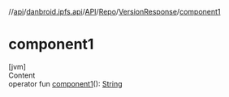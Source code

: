//[api](../../../../index.md)/[danbroid.ipfs.api](../../../index.md)/[API](../../index.md)/[Repo](../index.md)/[VersionResponse](index.md)/[component1](component1.md)



# component1  
[jvm]  
Content  
operator fun [component1](component1.md)(): [String](https://kotlinlang.org/api/latest/jvm/stdlib/kotlin/-string/index.html)  



